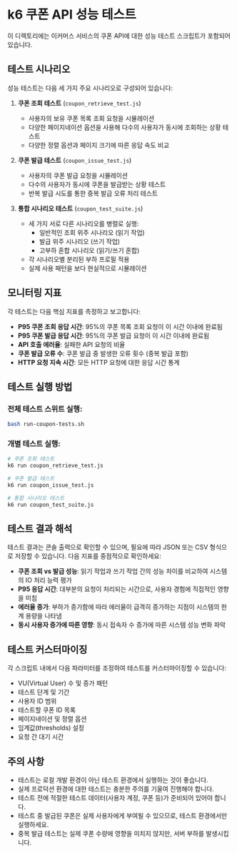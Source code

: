 # k6 쿠폰 API 성능 테스트

이 디렉토리에는 이커머스 서비스의 쿠폰 API에 대한 성능 테스트 스크립트가 포함되어 있습니다.

## 테스트 시나리오

성능 테스트는 다음 세 가지 주요 시나리오로 구성되어 있습니다:

1. **쿠폰 조회 테스트** (`coupon_retrieve_test.js`)
   - 사용자의 보유 쿠폰 목록 조회 요청을 시뮬레이션
   - 다양한 페이지네이션 옵션을 사용해 다수의 사용자가 동시에 조회하는 상황 테스트
   - 다양한 정렬 옵션과 페이지 크기에 따른 응답 속도 비교

2. **쿠폰 발급 테스트** (`coupon_issue_test.js`)
   - 사용자의 쿠폰 발급 요청을 시뮬레이션
   - 다수의 사용자가 동시에 쿠폰을 발급받는 상황 테스트
   - 반복 발급 시도를 통한 중복 발급 오류 처리 테스트

3. **통합 시나리오 테스트** (`coupon_test_suite.js`)
   - 세 가지 서로 다른 시나리오를 병렬로 실행:
     - 일반적인 조회 위주 시나리오 (읽기 작업)
     - 발급 위주 시나리오 (쓰기 작업)
     - 고부하 혼합 시나리오 (읽기/쓰기 혼합)
   - 각 시나리오별 분리된 부하 프로필 적용
   - 실제 사용 패턴을 보다 현실적으로 시뮬레이션

## 모니터링 지표

각 테스트는 다음 핵심 지표를 측정하고 보고합니다:

- **P95 쿠폰 조회 응답 시간**: 95%의 쿠폰 목록 조회 요청이 이 시간 이내에 완료됨
- **P95 쿠폰 발급 응답 시간**: 95%의 쿠폰 발급 요청이 이 시간 이내에 완료됨
- **API 호출 에러율**: 실패한 API 요청의 비율
- **쿠폰 발급 오류 수**: 쿠폰 발급 중 발생한 오류 횟수 (중복 발급 포함)
- **HTTP 요청 지속 시간**: 모든 HTTP 요청에 대한 응답 시간 통계

## 테스트 실행 방법

### 전체 테스트 스위트 실행:

```bash
bash run-coupon-tests.sh
```

### 개별 테스트 실행:

```bash
# 쿠폰 조회 테스트
k6 run coupon_retrieve_test.js

# 쿠폰 발급 테스트
k6 run coupon_issue_test.js

# 통합 시나리오 테스트
k6 run coupon_test_suite.js
```

## 테스트 결과 해석

테스트 결과는 콘솔 출력으로 확인할 수 있으며, 필요에 따라 JSON 또는 CSV 형식으로 저장할 수 있습니다. 다음 지표를 중점적으로 확인하세요:

- **쿠폰 조회 vs 발급 성능**: 읽기 작업과 쓰기 작업 간의 성능 차이를 비교하여 시스템의 IO 처리 능력 평가
- **P95 응답 시간**: 대부분의 요청이 처리되는 시간으로, 사용자 경험에 직접적인 영향을 미침
- **에러율 증가**: 부하가 증가함에 따라 에러율이 급격히 증가하는 지점이 시스템의 한계 용량을 나타냄
- **동시 사용자 증가에 따른 영향**: 동시 접속자 수 증가에 따른 시스템 성능 변화 파악

## 테스트 커스터마이징

각 스크립트 내에서 다음 파라미터를 조정하여 테스트를 커스터마이징할 수 있습니다:

- VU(Virtual User) 수 및 증가 패턴
- 테스트 단계 및 기간
- 사용자 ID 범위
- 테스트할 쿠폰 ID 목록
- 페이지네이션 및 정렬 옵션
- 임계값(thresholds) 설정
- 요청 간 대기 시간

## 주의 사항

- 테스트는 로컬 개발 환경이 아닌 테스트 환경에서 실행하는 것이 좋습니다.
- 실제 프로덕션 환경에 대한 테스트는 충분한 주의를 기울여 진행해야 합니다.
- 테스트 전에 적절한 테스트 데이터(사용자 계정, 쿠폰 등)가 준비되어 있어야 합니다.
- 테스트 중 발급된 쿠폰은 실제 사용자에게 부여될 수 있으므로, 테스트 환경에서만 실행하세요.
- 중복 발급 테스트는 실제 쿠폰 수량에 영향을 미치지 않지만, 서버 부하를 발생시킵니다.
